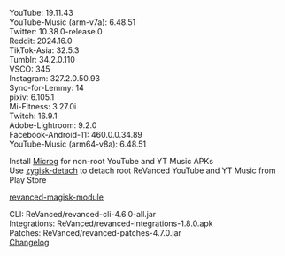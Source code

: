 YouTube: 19.11.43  
YouTube-Music (arm-v7a): 6.48.51  
Twitter: 10.38.0-release.0  
Reddit: 2024.16.0  
TikTok-Asia: 32.5.3  
Tumblr: 34.2.0.110  
VSCO: 345  
Instagram: 327.2.0.50.93  
Sync-for-Lemmy: 14  
pixiv: 6.105.1  
Mi-Fitness: 3.27.0i  
Twitch: 16.9.1  
Adobe-Lightroom: 9.2.0  
Facebook-Android-11: 460.0.0.34.89  
YouTube-Music (arm64-v8a): 6.48.51  

Install [Microg](https://github.com/ReVanced/GmsCore/releases) for non-root YouTube and YT Music APKs  
Use [zygisk-detach](https://github.com/j-hc/zygisk-detach) to detach root ReVanced YouTube and YT Music from Play Store  

[revanced-magisk-module](https://github.com/j-hc/revanced-magisk-module)
  
CLI: ReVanced/revanced-cli-4.6.0-all.jar  
Integrations: ReVanced/revanced-integrations-1.8.0.apk  
Patches: ReVanced/revanced-patches-4.7.0.jar  
[Changelog](https://github.com/ReVanced/revanced-patches/releases/tag/v4.7.0)  
